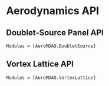 # Aerodynamics API

## Doublet-Source Panel API

```@autodocs
Modules = [AeroMDAO.DoubletSource]
```

## Vortex Lattice API

```@autodocs
Modules = [AeroMDAO.VortexLattice]
```
